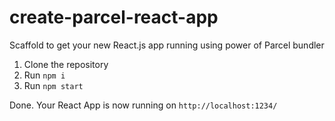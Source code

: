 # create-parcel-react-app
Scaffold to get your new React.js app running using power of Parcel bundler


1. Clone the repository
2. Run `npm i`
3. Run `npm start` 

Done. Your React App is now running on `http://localhost:1234/`